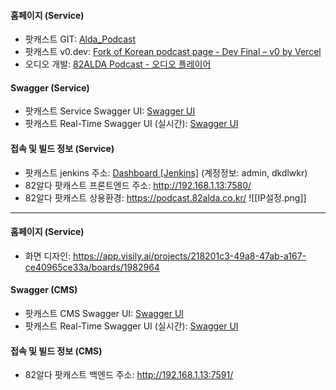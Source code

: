 
#### 홈페이지  (Service)
- 팟캐스트 GIT: [Alda_Podcast](http://dev.ijaksnc.co.kr/organizations/Alda_Podcast)
- 팟캐스트 v0.dev: [Fork of Korean podcast page - Dev Final – v0 by Vercel](https://v0.dev/chat/fork-of-korean-podcast-page-dev-final-1p3twpdaDi8)
- 오디오  개발: [82ALDA Podcast - 오디오 플레이어](http://52.79.86.180:3100/test/audio)

#### Swagger  (Service)
- 팟캐스트 Service Swagger UI: [Swagger UI](http://192.168.1.13:7581/webjars/swagger-ui/index.html)
- 팟캐스트 Real-Time Swagger UI (실시간): [Swagger UI](https://apidev.82alda.co.kr:4000/api-docs)

#### 접속 및 빌드 정보 (Service)
- 팟캐스트 jenkins 주소: [Dashboard [Jenkins]](http://192.168.1.11:7500/) (계정정보: admin, dkdlwkr)
- 82알다 팟캐스트 프론트엔드 주소: http://192.168.1.13:7580/
- 82알다 팟캐스트 상용환경: https://podcast.82alda.co.kr/
![[IP설정.png]]

---

#### 홈페이지  (Service)
- 화면 디자인: https://app.visily.ai/projects/218201c3-49a8-47ab-a167-ce40965ce33a/boards/1982964
#### Swagger  (CMS)
- 팟캐스트 CMS Swagger UI: [Swagger UI](http://192.168.1.13:7591/webjars/swagger-ui/index.html)
- 팟캐스트 Real-Time Swagger UI (실시간): [Swagger UI](https://apidev.82alda.co.kr:4000/api-docs)

#### 접속 및 빌드 정보 (CMS)
- 82알다 팟캐스트 백엔드 주소: http://192.168.1.13:7591/
